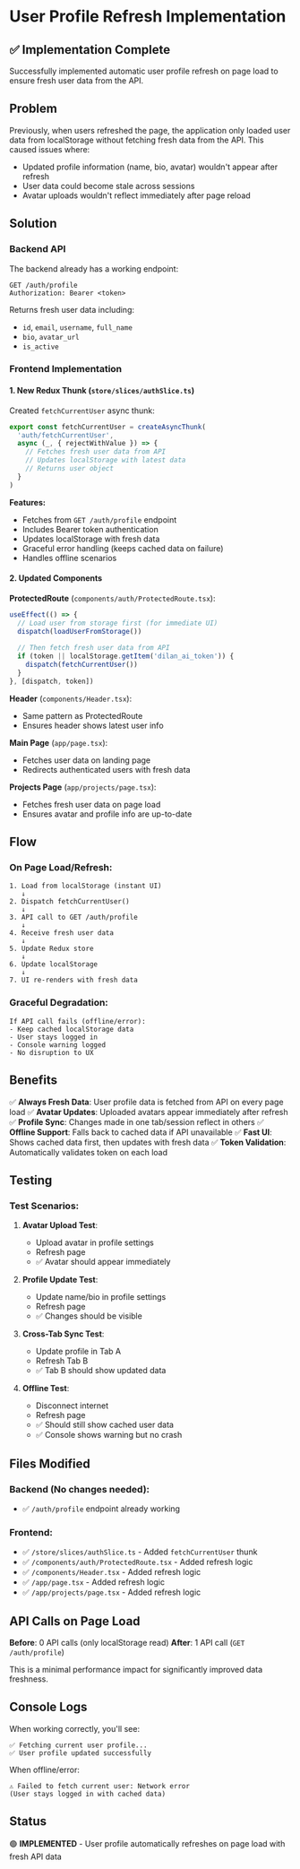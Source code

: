 # User Profile Refresh Implementation

## ✅ Implementation Complete

Successfully implemented automatic user profile refresh on page load to ensure fresh user data from the API.

## Problem
Previously, when users refreshed the page, the application only loaded user data from localStorage without fetching fresh data from the API. This caused issues where:
- Updated profile information (name, bio, avatar) wouldn't appear after refresh
- User data could become stale across sessions
- Avatar uploads wouldn't reflect immediately after page reload

## Solution

### Backend API
The backend already has a working endpoint:
```
GET /auth/profile
Authorization: Bearer <token>
```

Returns fresh user data including:
- `id`, `email`, `username`, `full_name`
- `bio`, `avatar_url`
- `is_active`

### Frontend Implementation

#### 1. New Redux Thunk (`store/slices/authSlice.ts`)

Created `fetchCurrentUser` async thunk:
```typescript
export const fetchCurrentUser = createAsyncThunk(
  'auth/fetchCurrentUser',
  async (_, { rejectWithValue }) => {
    // Fetches fresh user data from API
    // Updates localStorage with latest data
    // Returns user object
  }
)
```

**Features:**
- Fetches from `GET /auth/profile` endpoint
- Includes Bearer token authentication
- Updates localStorage with fresh data
- Graceful error handling (keeps cached data on failure)
- Handles offline scenarios

#### 2. Updated Components

**ProtectedRoute** (`components/auth/ProtectedRoute.tsx`):
```typescript
useEffect(() => {
  // Load user from storage first (for immediate UI)
  dispatch(loadUserFromStorage())
  
  // Then fetch fresh user data from API
  if (token || localStorage.getItem('dilan_ai_token')) {
    dispatch(fetchCurrentUser())
  }
}, [dispatch, token])
```

**Header** (`components/Header.tsx`):
- Same pattern as ProtectedRoute
- Ensures header shows latest user info

**Main Page** (`app/page.tsx`):
- Fetches user data on landing page
- Redirects authenticated users with fresh data

**Projects Page** (`app/projects/page.tsx`):
- Fetches fresh user data on page load
- Ensures avatar and profile info are up-to-date

## Flow

### On Page Load/Refresh:
```
1. Load from localStorage (instant UI)
   ↓
2. Dispatch fetchCurrentUser()
   ↓
3. API call to GET /auth/profile
   ↓
4. Receive fresh user data
   ↓
5. Update Redux store
   ↓
6. Update localStorage
   ↓
7. UI re-renders with fresh data
```

### Graceful Degradation:
```
If API call fails (offline/error):
- Keep cached localStorage data
- User stays logged in
- Console warning logged
- No disruption to UX
```

## Benefits

✅ **Always Fresh Data**: User profile data is fetched from API on every page load
✅ **Avatar Updates**: Uploaded avatars appear immediately after refresh
✅ **Profile Sync**: Changes made in one tab/session reflect in others
✅ **Offline Support**: Falls back to cached data if API unavailable
✅ **Fast UI**: Shows cached data first, then updates with fresh data
✅ **Token Validation**: Automatically validates token on each load

## Testing

### Test Scenarios:

1. **Avatar Upload Test**:
   - Upload avatar in profile settings
   - Refresh page
   - ✅ Avatar should appear immediately

2. **Profile Update Test**:
   - Update name/bio in profile settings
   - Refresh page
   - ✅ Changes should be visible

3. **Cross-Tab Sync Test**:
   - Update profile in Tab A
   - Refresh Tab B
   - ✅ Tab B should show updated data

4. **Offline Test**:
   - Disconnect internet
   - Refresh page
   - ✅ Should still show cached user data
   - ✅ Console shows warning but no crash

## Files Modified

### Backend (No changes needed):
- ✅ `/auth/profile` endpoint already working

### Frontend:
- ✅ `/store/slices/authSlice.ts` - Added `fetchCurrentUser` thunk
- ✅ `/components/auth/ProtectedRoute.tsx` - Added refresh logic
- ✅ `/components/Header.tsx` - Added refresh logic
- ✅ `/app/page.tsx` - Added refresh logic
- ✅ `/app/projects/page.tsx` - Added refresh logic

## API Calls on Page Load

**Before**: 0 API calls (only localStorage read)
**After**: 1 API call (`GET /auth/profile`)

This is a minimal performance impact for significantly improved data freshness.

## Console Logs

When working correctly, you'll see:
```
✅ Fetching current user profile...
✅ User profile updated successfully
```

When offline/error:
```
⚠️ Failed to fetch current user: Network error
(User stays logged in with cached data)
```

## Status
🟢 **IMPLEMENTED** - User profile automatically refreshes on page load with fresh API data
